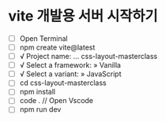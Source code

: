 # vite 개발용 서버 시작하기

- [ ] Open Terminal
- [ ] npm create vite@latest
- [ ] √ Project name: ... css-layout-masterclass
- [ ] √ Select a framework: » Vanilla
- [ ] √ Select a variant: » JavaScript
- [ ] cd css-layout-masterclass
- [ ] npm install
- [ ] code . // Open Vscode
- [ ] npm run dev
